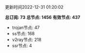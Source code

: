 更新时间2022-12-31 01:20:02

**总订阅: 73**
**总节点: 1456**
**有效节点: 437**
- trojan节点: 47
- ss节点: 168
- v2ray节点: 218
- ssr节点: 4
